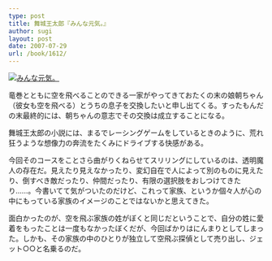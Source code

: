 ```yaml
---
type: post
title: 舞城王太郎『みんな元気。』
author: sugi
layout: post
date: 2007-07-29
url: /book/1612/
---
```

<a href="http://www.amazon.co.jp/exec/obidos/ASIN/4101186324/chezsugi-22/ref=nosim/" onclick="_gaq.push(['_trackEvent', 'outbound-article', 'http://www.amazon.co.jp/exec/obidos/ASIN/4101186324/chezsugi-22/ref=nosim/', '']);" name="amazletlink" target="_blank"><img src="http://i2.wp.com/ecx.images-amazon.com/images/I/51keB4bo2EL.SL160.jpg?w=660" alt="みんな元気。" class="alignleft" data-recalc-dims="1" /></a>

竜巻とともに空を飛べることのできる一家がやってきておたくの末の娘朝ちゃん（彼女も空を飛べる）とうちの息子を交換したいと申し出てくる。すったもんだの末最終的には、朝ちゃんの意志でその交換は成立することになる。

舞城王太郎の小説には、まるでレーシングゲームをしているときのように、荒れ狂うような想像力の奔流をたくみにドライブする快感がある。

今回そのコースをことさら曲がりくねらせてスリリングにしているのは、透明魔人の存在だ。見えたり見えなかったり、変幻自在で人によって別のものに見えたり、倒すべき敵だったり、仲間だったり、有限の選択肢をおしつけてきたり......。今書いてて気がついたのだけど、これって家族、というか個々人が心の中にもっている家族のイメージのことではないかと思えてきた。

面白かったのが、空を飛ぶ家族の姓がぼくと同じだということで、自分の姓に愛着をもったことは一度もなかったぼくだが、今回ばかりはにんまりとしてしまった。しかも、その家族の中のひとりが独立して空飛ぶ探偵として売り出し、ジェット○○と名乗るのだ。

